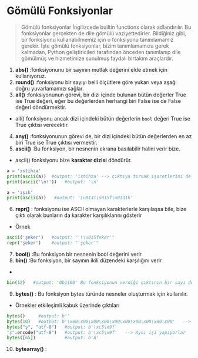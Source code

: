 # Gömülü Fonksiyonlar
> Gömülü fonksiyonlar İngilizcede builtin functions olarak adlandırılır. Bu fonksiyonlar gerçekten de dile gömülü vaziyettedirler. Bildiğiniz gibi, bir fonksiyonu kullanabilmemiz için o fonksiyonu tanımlamamız gerekir. İşte gömülü fonksiyonlar, bizim tanımlamamıza gerek kalmadan, Python geliştiricileri tarafından önceden tanımlanıp dile gömülmüş ve hizmetimize sunulmuş faydalı birtakım araçlardır.

1. **abs()** :fonksiyonunu bir sayının mutlak değerini elde etmek için kullanıyoruz.
2. **round()** :fonksiyonu bir sayıyı belli ölçütlere göre yukarı veya aşağı doğru yuvarlamamızı sağlar.
3. **all()** :fonksiyonunun görevi, bir dizi içinde bulunan bütün değerler True ise True değeri, eğer bu değerlerden herhangi biri False ise de False değeri döndürmektir.
 - all() fonksiyonu ancak dizi içindeki bütün değerlerin `bool` değeri True ise True çıktısı verecektir.
4. **any()** :fonksiyonunun görevi de, bir dizi içindeki bütün değerlerden en az biri True ise True çıktısı vermektir.
5. **ascii()** :Bu fonksiyon, bir nesnenin ekrana basılabilir halini verir bize. 
 - ascii() fonksiyonu bize **karakter dizisi** döndürür.
 ```python
 a = 'istihza'
print(ascii(a))  #output: 'istihza' --> çıktıya tırnak işaretlerini de eklediğine dikkat edin.
print(ascii('\n!'))   #output: '\n'

a = 'ışık'
print(ascii(a))   #output: '\u0131\u015f\u0131k'

 ```
6. **repr()** : fonksiyonu ise ASCII olmayan karakterlerle karşılaşsa bile, bize çıktı olarak bunların da karakter karşılıklarını gösterir
 - Örnek
 ```python
 ascii('şeker')   #output: "'\\u015feker'"
 repr('şeker')    #output: "'şeker'"
 ```
7. **bool()** :Bu fonksiyon bir nesnenin bool değerini verir
8. **bin()**  :Bu fonksiyon, bir sayının ikili düzendeki karşılığını verir
 - 
 ```python
 bin(12)   #output: '0b1100' Bu fonksiyonun verdiği çıktının bir sayı değil, karakter dizisi olduğuna dikkat etmelisiniz.
 ```
9. **bytes()** : Bu fonksiyon bytes türünde nesneler oluşturmak için kullanılır. 
 - Örnekler etkileşimli kabuk üzerinde çıktıları
 ```python
 bytes()     #output: b''
 bytes(10)   #output: b'\x00\x00\x00\x00\x00\x00\x00\x00\x00\x00'   --> her bir öğesinin değeri 0 olan 10 baytlık bir veri döndürdü
 bytes("ş", "utf-8")   #output: b'\xc5\x9f'
 "ş".encode("utf-8")   #output: b'\xc5\x9f'   --> Aynı işi yapıyorlar
 bytes([65])           #output: b'A'
 ```
10. **bytearray()** : 
